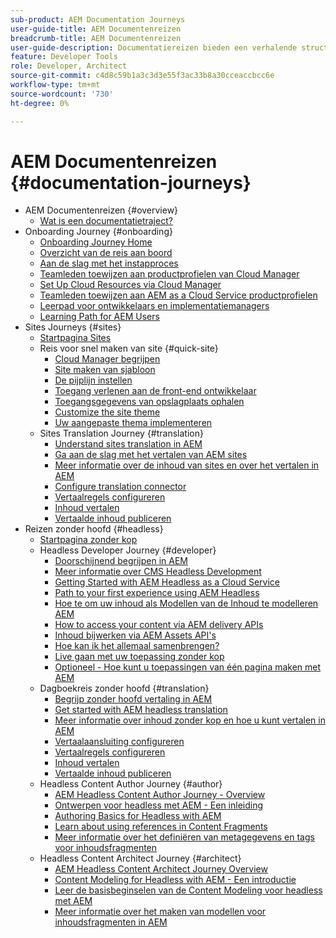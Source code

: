 ```yaml
---
sub-product: AEM Documentation Journeys
user-guide-title: AEM Documentenreizen
breadcrumb-title: AEM Documentenreizen
user-guide-description: Documentatiereizen bieden een verhalende structuur binnen AEM documentatie door complexe en verschillende functies te koppelen om een zakelijk doel op een manier van best practices op te lossen. Ontworpen met AEM beginners in mening, introduceren de reizen de concepten en de eigenschappen om een doel van A tot Z te bereiken.
feature: Developer Tools
role: Developer, Architect
source-git-commit: c4d8c59b1a3c3d3e55f3ac33b8a30cceaccbcc6e
workflow-type: tm+mt
source-wordcount: '730'
ht-degree: 0%

---
```



# AEM Documentenreizen {#documentation-journeys}

<!--
Please note that all links to other guides need to be absolute references with leading protocol and domain since SCCM does not allow pages to be referenced with relative links in multiple ToCs.
-->

+ AEM Documentenreizen {#overview}
   + [Wat is een documentatietraject?](home.md)
+ Onboarding Journey {#onboarding}
   + [Onboarding Journey Home](https://experienceleague.adobe.com/docs/experience-manager-cloud-service/journey-onboarding/home.html)
   + [Overzicht van de reis aan boord](https://experienceleague.adobe.com/docs/experience-manager-cloud-service/journey-onboarding/onboarding/onboarding-journey-overview.html)
   + [Aan de slag met het instapproces](https://experienceleague.adobe.com/docs/experience-manager-cloud-service/journey-onboarding/onboarding/get-started-onboarding-journey.html)
   + [Teamleden toewijzen aan productprofielen van Cloud Manager](https://experienceleague.adobe.com/docs/experience-manager-cloud-service/journey-onboarding/onboarding/assign-team-members-cloud-manager.html)
   + [Set Up Cloud Resources via Cloud Manager](https://experienceleague.adobe.com/docs/experience-manager-cloud-service/journey-onboarding/onboarding/setup-cloud-resources-via-cloud-manager.html)
   + [Teamleden toewijzen aan AEM as a Cloud Service productprofielen](https://experienceleague.adobe.com/docs/experience-manager-cloud-service/journey-onboarding/onboarding/assign-team-members-aem-cloud-service.html)
   + [Leerpad voor ontwikkelaars en implementatiemanagers](https://experienceleague.adobe.com/docs/experience-manager-cloud-service/journey-onboarding/onboarding/learning-path-developers-deploymentmanagers.html)
   + [Learning Path for AEM Users](https://experienceleague.adobe.com/docs/experience-manager-cloud-service/journey-onboarding/onboarding/learning-path-aem-users.html)
+ Sites Journeys {#sites}
   + [Startpagina Sites](https://experienceleague.adobe.com/docs/experience-manager-cloud-service/sites-journey/home.html)
   + Reis voor snel maken van site {#quick-site}
      + [Cloud Manager begrijpen](https://experienceleague.adobe.com/docs/experience-manager-cloud-service/sites-journey/quick-site/cloud-manager.html)
      + [Site maken van sjabloon](https://experienceleague.adobe.com/docs/experience-manager-cloud-service/sites-journey/quick-site/create-site.html)
      + [De pijplijn instellen](https://experienceleague.adobe.com/docs/experience-manager-cloud-service/sites-journey/quick-site/pipeline-setup.html)
      + [Toegang verlenen aan de front-end ontwikkelaar](https://experienceleague.adobe.com/docs/experience-manager-cloud-service/sites-journey/quick-site/grant-access.html)
      + [Toegangsgegevens van opslagplaats ophalen](https://experienceleague.adobe.com/docs/experience-manager-cloud-service/sites-journey/quick-site/retrieve-access.html)
      + [Customize the site theme](https://experienceleague.adobe.com/docs/experience-manager-cloud-service/sites-journey/quick-site/customize-theme.html)
      + [Uw aangepaste thema implementeren](https://experienceleague.adobe.com/docs/experience-manager-cloud-service/sites-journey/quick-site/deploy-theme.html)
   + Sites Translation Journey {#translation}
      + [Understand sites translation in AEM](https://experienceleague.adobe.com/docs/experience-manager-cloud-service/sites-journey/translation/overview.html)
      + [Ga aan de slag met het vertalen van AEM sites](https://experienceleague.adobe.com/docs/experience-manager-cloud-service/sites-journey/translation/getting-started.html)
      + [Meer informatie over de inhoud van sites en over het vertalen in AEM](https://experienceleague.adobe.com/docs/experience-manager-cloud-service/sites-journey/translation/learn-about.html)
      + [Configure translation connector](https://experienceleague.adobe.com/docs/experience-manager-cloud-service/sites-journey/translation/configure-connector.html)
      + [Vertaalregels configureren](https://experienceleague.adobe.com/docs/experience-manager-cloud-service/sites-journey/translation/translation-rules.html)
      + [Inhoud vertalen](https://experienceleague.adobe.com/docs/experience-manager-cloud-service/sites-journey/translation/translate-content.html)
      + [Vertaalde inhoud publiceren](https://experienceleague.adobe.com/docs/experience-manager-cloud-service/sites-journey/translation/publish-content.html)
+ Reizen zonder hoofd {#headless}
   + [Startpagina zonder kop](https://experienceleague.adobe.com/docs/experience-manager-cloud-service/headless-journey/home.html)
   + Headless Developer Journey {#developer}
      + [Doorschijnend begrijpen in AEM](https://experienceleague.adobe.com/docs/experience-manager-cloud-service/headless-journey/developer/overview.html)
      + [Meer informatie over CMS Headless Development](https://experienceleague.adobe.com/docs/experience-manager-cloud-service/headless-journey/developer/learn-about.html)
      + [Getting Started with AEM Headless as a Cloud Service](https://experienceleague.adobe.com/docs/experience-manager-cloud-service/headless-journey/developer/getting-started.html)
      + [Path to your first experience using AEM Headless](https://experienceleague.adobe.com/docs/experience-manager-cloud-service/headless-journey/developer/path-to-first-experience.html)
      + [Hoe te om uw inhoud als Modellen van de Inhoud te modelleren AEM](https://experienceleague.adobe.com/docs/experience-manager-cloud-service/headless-journey/developer/model-your-content.html)
      + [How to access your content via AEM delivery APIs](https://experienceleague.adobe.com/docs/experience-manager-cloud-service/headless-journey/developer/access-your-content.html)
      + [Inhoud bijwerken via AEM Assets API&#39;s](https://experienceleague.adobe.com/docs/experience-manager-cloud-service/headless-journey/developer/update-your-content.html)
      + [Hoe kan ik het allemaal samenbrengen?](https://experienceleague.adobe.com/docs/experience-manager-cloud-service/headless-journey/developer/put-it-all-together.html)
      + [Live gaan met uw toepassing zonder kop](https://experienceleague.adobe.com/docs/experience-manager-cloud-service/headless-journey/developer/go-live.html)
      + [Optioneel - Hoe kunt u toepassingen van één pagina maken met AEM](https://experienceleague.adobe.com/docs/experience-manager-cloud-service/headless-journey/developer/create-spa.html)
   + Dagboekreis zonder hoofd {#translation}
      + [Begrijp zonder hoofd vertaling in AEM](https://experienceleague.adobe.com/docs/experience-manager-cloud-service/headless-journey/translation/overview.html)
      + [Get started with AEM headless translation](https://experienceleague.adobe.com/docs/experience-manager-cloud-service/headless-journey/translation/getting-started.html)
      + [Meer informatie over inhoud zonder kop en hoe u kunt vertalen in AEM](https://experienceleague.adobe.com/docs/experience-manager-cloud-service/headless-journey/translation/learn-about.html)
      + [Vertaalaansluiting configureren](https://experienceleague.adobe.com/docs/experience-manager-cloud-service/headless-journey/translation/configure-connector.html)
      + [Vertaalregels configureren](https://experienceleague.adobe.com/docs/experience-manager-cloud-service/headless-journey/translation/translation-rules.html)
      + [Inhoud vertalen](https://experienceleague.adobe.com/docs/experience-manager-cloud-service/headless-journey/translation/translate-content.html)
      + [Vertaalde inhoud publiceren](https://experienceleague.adobe.com/docs/experience-manager-cloud-service/headless-journey/translation/publish-content.html)
   + Headless Content Author Journey {#author}
      + [AEM Headless Content Author Journey - Overview](https://experienceleague.adobe.com/docs/experience-manager-cloud-service/headless-journey/author/overview.html)
      + [Ontwerpen voor headless met AEM - Een inleiding](https://experienceleague.adobe.com/docs/experience-manager-cloud-service/headless-journey/author/introduction.html)
      + [Authoring Basics for Headless with AEM](https://experienceleague.adobe.com/docs/experience-manager-cloud-service/headless-journey/author/basics.html)
      + [Learn about using references in Content Fragments](https://experienceleague.adobe.com/docs/experience-manager-cloud-service/headless-journey/author/references.html)
      + [Meer informatie over het definiëren van metagegevens en tags voor inhoudsfragmenten](https://experienceleague.adobe.com/docs/experience-manager-cloud-service/headless-journey/author/metadata-tagging.html)
   + Headless Content Architect Journey {#architect}
      + [AEM Headless Content Architect Journey Overview](https://experienceleague.adobe.com/docs/experience-manager-cloud-service/headless-journey/architect/overview.html)
      + [Content Modeling for Headless with AEM - Een introductie](https://experienceleague.adobe.com/docs/experience-manager-cloud-service/headless-journey/architect/introduction.html)
      + [Leer de basisbeginselen van de Content Modeling voor headless met AEM](https://experienceleague.adobe.com/docs/experience-manager-cloud-service/headless-journey/architect/basics.html)
      + [Meer informatie over het maken van modellen voor inhoudsfragmenten in AEM](https://experienceleague.adobe.com/docs/experience-manager-cloud-service/headless-journey/architect/model-structure.html)
